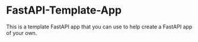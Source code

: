 # FastAPI-Template-App

This is a template FastAPI app that you can use to help create a FastAPI app of your own.